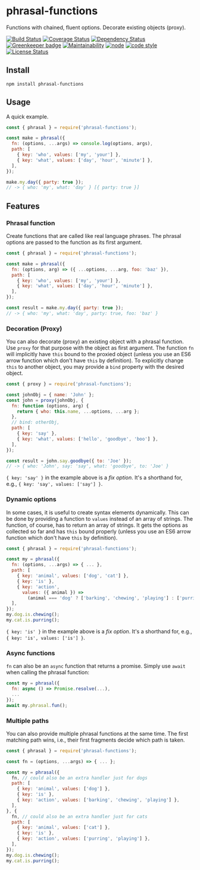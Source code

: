 # phrasal-functions

Functions with chained, fluent options.
Decorate existing objects (proxy).

[![Build Status](https://travis-ci.org/frankthelen/phrasal-functions.svg?branch=master)](https://travis-ci.org/frankthelen/phrasal-functions)
[![Coverage Status](https://coveralls.io/repos/github/frankthelen/phrasal-functions/badge.svg?branch=master)](https://coveralls.io/github/frankthelen/phrasal-functions?branch=master)
[![Dependency Status](https://gemnasium.com/badges/github.com/frankthelen/phrasal-functions.svg)](https://gemnasium.com/github.com/frankthelen/phrasal-functions)
[![Greenkeeper badge](https://badges.greenkeeper.io/frankthelen/phrasal-functions.svg)](https://greenkeeper.io/)
[![Maintainability](https://api.codeclimate.com/v1/badges/25b61ef7569593524e66/maintainability)](https://codeclimate.com/github/frankthelen/phrasal-functions/maintainability)
[![node](https://img.shields.io/node/v/phrasal-functions.svg)]()
[![code style](https://img.shields.io/badge/code_style-airbnb-brightgreen.svg)](https://github.com/airbnb/javascript)
[![License Status](http://img.shields.io/npm/l/phrasal-functions.svg)]()

## Install

```batch
npm install phrasal-functions
```

## Usage

A quick example.
```javascript
const { phrasal } = require('phrasal-functions');

const make = phrasal({
  fn: (options, ...args) => console.log(options, args),
  path: [
    { key: 'who', values: ['my', 'your'] },
    { key: 'what', values: ['day', 'hour', 'minute'] },
  ],
});

make.my.day({ party: true });
// -> { who: 'my', what: 'day' } [{ party: true }]
```

## Features
### Phrasal function

Create functions that are called like real language phrases.
The phrasal options are passed to the function as its first argument.

```javascript
const { phrasal } = require('phrasal-functions');

const make = phrasal({
  fn: (options, arg) => ({ ...options, ...arg, foo: 'baz' }),
  path: [
    { key: 'who', values: ['my', 'your'] },
    { key: 'what', values: ['day', 'hour', 'minute'] },
  ],
});

const result = make.my.day({ party: true });
// -> { who: 'my', what: 'day', party: true, foo: 'baz' }
```

### Decoration (Proxy)

You can also decorate (proxy) an existing object with a phrasal function.
Use `proxy` for that purpose with the object as first argument.
The function `fn` will implicitly have `this` bound to the proxied object
(unless you use an ES6 arrow function which don't have `this` by definition).
To explicitly change `this` to another object, you may provide a `bind` property with the desired object.

```javascript
const { proxy } = require('phrasal-functions');

const johnObj = { name: 'John' };
const john = proxy(johnObj, {
  fn: function (options, arg) {
    return { who: this.name, ...options, ...arg };
  },
  // bind: otherObj,
  path: [
    { key: 'say' },
    { key: 'what', values: ['hello', 'goodbye', 'boo'] },
  ],
});

const result = john.say.goodbye({ to: 'Joe' });
// -> { who: 'John', say: 'say', what: 'goodbye', to: 'Joe' }
```

`{ key: 'say' }` in the example above is a *fix option*.
It's a shorthand for, e.g., `{ key: 'say', values: ['say'] }`.

### Dynamic options

In some cases, it is useful to create syntax elements dynamically.
This can be done by providing a function to `values` instead of an array of strings.
The function, of course, has to return an array of strings.
It gets the options as collected so far and has `this` bound properly
(unless you use an ES6 arrow function which don't have `this` by definition).

```javascript
const { phrasal } = require('phrasal-functions');

const my = phrasal({
  fn: (options, ...args) => { ... },
  path: [
    { key: 'animal', values: ['dog', 'cat'] },
    { key: 'is' },
    { key: 'action',
      values: ({ animal }) =>
        (animal === 'dog' ? ['barking', 'chewing', 'playing'] : ['purring', 'playing']) },
  ],
});
my.dog.is.chewing();
my.cat.is.purring();
```

`{ key: 'is' }` in the example above is a *fix option*.
It's a shorthand for, e.g., `{ key: 'is', values: ['is'] }`.

### Async functions

`fn` can also be an `async` function that returns a promise.
Simply use `await` when calling the phrasal function:
```javascript
const my = phrasal({
  fn: async () => Promise.resolve(...),
  ...
});
await my.phrasal.fun();
```

### Multiple paths

You can also provide multiple phrasal functions at the same time.
The first matching path wins, i.e., their first fragments decide which path is taken.

```javascript
const { phrasal } = require('phrasal-functions');

const fn = (options, ...args) => { ... };

const my = phrasal({
  fn, // could also be an extra handler just for dogs
  path: [
    { key: 'animal', values: ['dog'] },
    { key: 'is' },
    { key: 'action', values: ['barking', 'chewing', 'playing'] },
  ],
}, {
  fn, // could also be an extra handler just for cats
  path: [
    { key: 'animal', values: ['cat'] },
    { key: 'is' },
    { key: 'action', values: ['purring', 'playing'] },
  ],
});
my.dog.is.chewing();
my.cat.is.purring();
```
